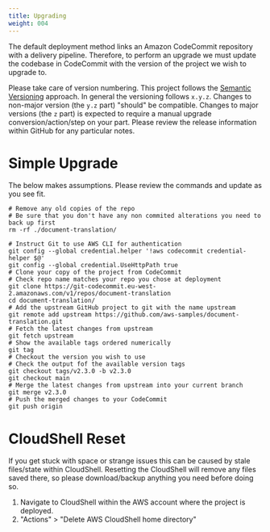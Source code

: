 ```yaml
---
title: Upgrading
weight: 004
---
```


<!--
Copyright Amazon.com, Inc. or its affiliates. All Rights Reserved.
SPDX-License-Identifier: MIT-0
-->

The default deployment method links an Amazon CodeCommit repository with a delivery pipeline. Therefore, to perform an upgrade we must update the codebase in CodeCommit with the version of the project we wish to upgrade to. 

Please take care of version numbering. This project follows the [Semantic Versioning](https://semver.org/) approach. In general the versioning follows `x.y.z`. Changes to non-major version (the `y.z` part) "should" be compatible. Changes to major versions (the `z` part) is expected to require a manual upgrade conversion/action/step on your part. Please review the release information within GitHub for any particular notes.


# Simple Upgrade

The below makes assumptions. Please review the commands and update as you see fit. 

```shell
# Remove any old copies of the repo
# Be sure that you don't have any non commited alterations you need to back up first
rm -rf ./document-translation/
```

```shell
# Instruct Git to use AWS CLI for authentication
git config --global credential.helper '!aws codecommit credential-helper $@'
git config --global credential.UseHttpPath true
# Clone your copy of the project from CodeCommit
# Check repo name matches your repo you chose at deployment
git clone https://git-codecommit.eu-west-2.amazonaws.com/v1/repos/document-translation
cd document-translation/
# Add the upstream GitHub project to git with the name upstream
git remote add upstream https://github.com/aws-samples/document-translation.git
# Fetch the latest changes from upstream
git fetch upstream
# Show the available tags ordered numerically
git tag
# Checkout the version you wish to use
# Check the output fof the available version tags
git checkout tags/v2.3.0 -b v2.3.0
git checkout main
# Merge the latest changes from upstream into your current branch
git merge v2.3.0
# Push the merged changes to your CodeCommit
git push origin
```

# CloudShell Reset

If you get stuck with space or strange issues this can be caused by stale files/state within CloudShell. Resetting the CloudShell will remove any files saved there, so please download/backup anything you need before doing so. 

1. Navigate to CloudShell within the AWS account where the project is deployed. 
2. "Actions" > "Delete AWS CloudShell home directory"